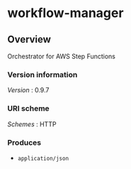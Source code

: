 # workflow-manager


<a name="overview"></a>
## Overview
Orchestrator for AWS Step Functions


### Version information
*Version* : 0.9.7


### URI scheme
*Schemes* : HTTP


### Produces

* `application/json`



